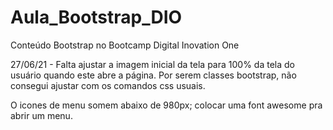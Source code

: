 # Aula_Bootstrap_DIO
Conteúdo Bootstrap no Bootcamp Digital Inovation One

27/06/21 - Falta ajustar a imagem inicial da tela para 100% da tela do usuário quando este abre a página. Por serem classes bootstrap, não consegui ajustar com os comandos css usuais.

O icones de menu somem abaixo de 980px; colocar uma font awesome pra abrir um menu.



